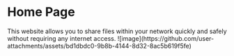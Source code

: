 
<h1>Home Page</h1>
This website allows you to share files within your network quickly and safely without requiring any internet access.
![image](https://github.com/user-attachments/assets/bd1dbdc0-9b8b-4144-8d32-8ac5b619f5fe)


